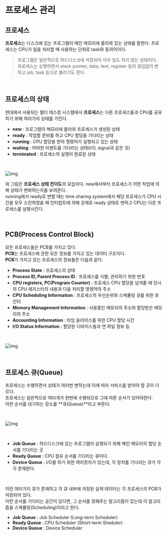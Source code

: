 # 프로세스 관리

## **프로세스**
**프로세스**는 디스크에 있는 프로그램이 메인 메모리에 올라와 있는 상태를 말한다. 프로세스는 CPU가 일을 처리할 때 사용하는 단위로 task와 동의어이다.

>프로그램은 일반적으로 하드디스크에 저장되어 아무 일도 하지 않는 상태이다. <br>
프로세스는 싱행하면서 stack pointer, data, text, register 등이 끊임없이 변하고 job, task 등으로 불리기도 한다.

<br>

## **프로세스의 상태**
현대에서 사용되는 멀티 태스킹 시스템에서 **프로세스**는 다른 프로세스들과 CPU를 공유하기 위해 여러가지 상태를 가진다.

- **new** : 프로그램이 메모리에 올라와 프로세스가 생성된 상태
- **ready** : 작업할 준비를 하고 CPU 할당을 기다리는 상태
- **running** : CPU 할당을 받아 명령어가 실행되고 있는 상태
- **waiting** : 어떠한 이벤트를 기다리는 상태(I/O, signal과 같은 것)
- **terminated** : 프로세스의 실행이 완료된 상태

<br>

![img](https://t1.daumcdn.net/cfile/tistory/9974B4465CC131A60E)

위 그림은 **프로세스 상태 전이도**의 모습이다.
new에서부터 프로세스가 어떤 작업에 의해 상태가 변화하는지를 보여준다. <br>
running에서 ready로 변할 때는 time sharing system에서 해당 프로세스가 CPU 시간을 모두 소진하였을 때 인터럽트에 의해 강제로 ready 상태로 변하고 CPU는 다른 프로세스를 실행시킨다.

<br>

## **PCB(Process Control Block)**
모든 프로세스들은 PCB를 가지고 있다. <br>
**PCB**는 프로세스에 관한 모든 정보를 가지고 있는 데이터 구조이다. <br>
**PCB**가 가지고 있는 프로세스의 정보들은 다음과 같다.

- **Process State** : 프로세스의 상태
- **Process ID, Parent Process ID** : 프로세스를 식별, 관리하기 위한 번호
- **CPU registers, PC(Program Counter)** : 프로세스 CPU 할당을 넘겨줄 때 당시의 CPU 레지스터의 내용과 다음 처리할 명령어의 주소
- **CPU Scheduling Information** : 프로세스의 우선순위와 스케쥴링 큐를 위한 포인터
- **Memory Management Information** : 사용중인 메모리의 주소와 할당받은 메모리의 주소
- **Accounting Information** : 타임 슬라이스를 위한 CPU 할당 시간
- **I/O Status Information** : 할당된 디바이스들과 연 파일 정보 등

<br>

![img](https://images.velog.io/images/chappi/post/3a88138f-5bc8-4756-8f39-955b89a560a2/1.jpg)

<br>

## **프로세스 큐(Queue)**
프로세스는 수행하면서 상태가 여러번 변하는데 이에 따라 서비스를 받아야 할 곳이 다르다. <br>
프로세스는 일반적으로 여러개가 한번에 수행되므로 그에 따른 순서가 있어야한다. <br>
이런 순서를 대기하는 장소를 **큐(Queue)**라고 부른다.

<br>

![img](https://velog.velcdn.com/images%2Fragi%2Fpost%2F070d1bab-5522-4772-88d0-3d577ab592b9%2Fimage.png)

<br>

- **Job Queue** : 하드디스크에 있는 프로그램이 실행되기 위해 메인 메모리의 할당 순서를 기다리는 곳
- **Ready Queue** : CPU 점유 순서를 기다리는 큐이다.
- **Device Queue** : I/O를 하기 위한 여러장치가 있는데, 각 장치를 기다리는 큐가 각각 존재한다.

<br>

이런 여러가지 큐가 존재하고 각 큐 내부에 저장된 실제 데이터는 각 프로세스의 PCB가 저장되어 있다. <br>
이런 순서를 기다리는 공간이 있다면, 그 순서를 정해주는 알고리즘이 있는데 이 알고리즘을 스케쥴링(Scheduling)이라고 한다.

- **Job Queue** : Job Scheduler (Long-term Scheduler)
- **Ready Queue** : CPU Scheduler (Short-term Sheduler)
- **Device Queue** : Device Scheduler